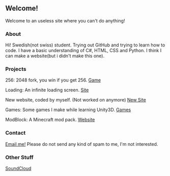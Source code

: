 ## Welcome!
Welcome to an useless site where you can't do anything!

### About
Hi! Swedish(not swiss) student. Trying out GitHub and trying to learn how to code. I have a basic understanding of C#, HTML, CSS and Python. I think I can make a website(but i didn't make this one).

### Projects
256: 2048 fork, you win if you get 256. [Game](https://technicproblem.github.io/2048/)

Loading: An infinite loading screen. [Site](https://technicproblem.github.io/loading/)

New website, coded by myself. (Not worked on anymore) [New Site](https://technicproblem.github.io/website/)

Games: Some games I make while learning Unity3D. [Games](https://technicproblem.github.io/games/)

ModBlock: A Minecraft mod pack. [Website](https://technicproblem.github.io/modblock/)
### Contact
[Email me!](mailto:technicproblem@outlook.com)
Please do not send any kind of spam to me, I'm not interested.

### Other Stuff
[SoundCloud](https://soundcloud.com/technicproblem2)
